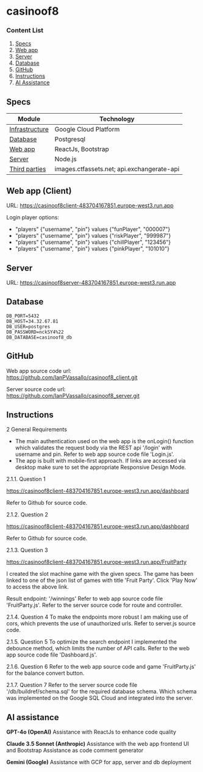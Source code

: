 # casinoof8

### Content List

1. [Specs](#specs)
2. [Web app](#web-app-client)
3. [Server](#server)
4. [Database](#database)
4. [GitHub](#github)
5. [Instructions](#instructions)
6. [AI Assistance](#ai-assistance)

## Specs

| Module | Technology |
| --- | --- |
| <ins>Infrastructure</ins> | Google Cloud Platform |
| <ins>Database</ins> | Postgresql |
| <ins>Web app</ins> | ReactJs, Bootstrap |
| <ins>Server</ins> | Node.js |
| <ins>Third parties</ins> | images.ctfassets.net; api.exchangerate-api |

## Web app (Client)
URL: https://casinoof8client-483704167851.europe-west3.run.app 

Login player options:
* "players" {"username", "pin"} values {"funPlayer", "000007"}
* "players" {"username", "pin"} values {"riskPlayer", "999987"}
* "players" {"username", "pin"} values {"chillPlayer", "123456"}
* "players" {"username", "pin"} values {"pinkPlayer", "101010"}

## Server
URL: https://casinoof8server-483704167851.europe-west3.run.app

## Database
```
DB_PORT=5432
DB_HOST=34.32.67.81
DB_USER=postgres
DB_PASSWORD=nckSY4%22
DB_DATABASE=casinoof8_db
```

## GitHub

Web app source code url: https://github.com/IanPVassallo/casinoof8_client.git

Server source code url: https://github.com/IanPVassallo/casinoof8_server.git

## Instructions

2 General Requirements

- The main authentication used on the web app is the onLogin() function which validates the request body via the REST api '/login' with username and pin. Refer to web app source code file 'Login.js'.
- The app is built with mobile-first approach. If links are accessed via desktop make sure to set the appropriate Responsive Design Mode.

2.1.1. Question 1

https://casinoof8client-483704167851.europe-west3.run.app/dashboard

Refer to Github for source code.

2.1.2. Question 2

https://casinoof8client-483704167851.europe-west3.run.app/dashboard

Refer to Github for source code.

2.1.3. Question 3

https://casinoof8client-483704167851.europe-west3.run.app/FruitParty

I created the slot machine game with the given specs. The game has been linked to one of the json list of games with title 'Fruit Party'. Click 'Play Now' to access the above link.

Result endpoint: '/winnings'
Refer to web app source code file 'FruitParty.js'.
Refer to the server source code for route and controller. 

2.1.4. Question 4
To make the endpoints more robust I am making use of cors, which prevents the use of unauthorized urls.
Refer to server.js source code.

2.1.5. Question 5
To optimize the search endpoint I implemented the debounce method, which limits the number of API calls.
Refer to the web app source code file 'Dashboard.js'.

2.1.6. Question 6
Refer to the web app source code and game 'FruitParty.js' for the balance convert button.

2.1.7. Question 7
Refer to the server source code file '/db/buildref/schema.sql' for the required database schema.
Which schema was implemented on the Google SQL Cloud and integrated into the server.

## AI assistance

**GPT-4o (OpenAI)**
Assistance with ReactJs to enhance code quality

**Claude 3.5 Sonnet (Anthropic)**
Assistance with the web app frontend UI and Bootstrap
Assistance as code comment generator

**Gemini (Google)**
Assistance with GCP for app, server and db deployment
